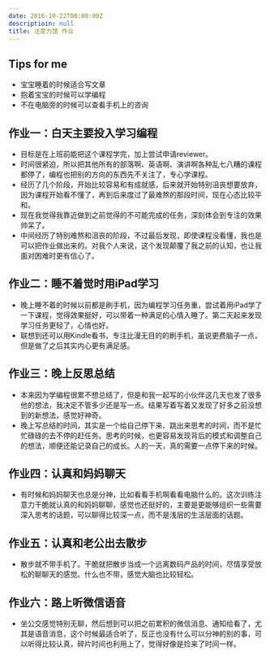 ```yaml
---
date: 2016-10-22T00:00:00Z
descriptioin: null
title: 注意力馆 作业
---
```


## Tips for me

- 宝宝睡着的时候适合写文章
- 抱着宝宝的时候可以学编程
- 不在电脑旁的时候可以查看手机上的咨询

## 作业一：白天主要投入学习编程
- 目标是在上班前能把这个课程学完，加上尝试申请reviewer。
- 时间很紧迫，所以把其他所有的部落啊、英语啊、演讲啊各种乱七八糟的课程都停了，编程也把别的方向的东西先不关注了，专心学课程。
- 经历了几个阶段，开始比较容易和有成就感，后来就开始特别沮丧想要放弃，因为课程开始看不懂了，再到后来度过了最难熬的那段时间，现在心态比较平和。
- 现在我觉得我靠近做到之前觉得的不可能完成的任务，深刻体会到专注的效果帅呆了。
- 中间经历了特别难熬和沮丧的阶段，不过最后发现，即使课程没看懂，我也是可以把作业做出来的。对我个人来说，这个发现颠覆了我之前的认知，也让我面对困难时更有信心了。

## 作业二：睡不着觉时用iPad学习
- 晚上睡不着的时候以前都是刷手机，因为编程学习任务重，尝试着用iPad学了一下课程，觉得效果挺好，可以带着一种满足的心情入睡了。第二天起来发现学习任务更轻了，心情也好。
- 联想到还可以用Kindle看书，专注比漫无目的的刷手机，虽说更费脑子一点，但是做了之后其实内心更有满足感。

## 作业三：晚上反思总结
- 本来因为学编程很累不想总结了，但是和我一起写的小伙伴这几天也发了很多他的想法，我决定不管多少还是写一点。结果写着写着又发现了好多之前没想到的新想法，感觉好神奇。
- 晚上写总结的时间，其实是一个给自己停下来、跳出来思考的时间，而不是忙忙碌碌的去不停的赶任务。思考的时候，也更容易发现背后的模式和调整自己的想法，顺便还能记录自己的成长。人的一天，真的需要一点停下来的时候。

## 作业四：认真和妈妈聊天
- 有时候和妈妈聊天也总是分神，比如看看手机啊看看电脑什么的。这次训练注意力干脆就认真的和妈妈聊聊，感觉也还挺好的，主要是更能够组织一些需要深入思考的话题，可以聊得比较深一点，而不是浅层的生活层面的话题。

## 作业五：认真和老公出去散步
- 散步就不带手机了。干脆就把散步当成一个远离数码产品的时间，尽情享受放松的聊聊天的感觉。什么也不带，感觉大脑也比较轻松。

## 作业六：路上听微信语音
- 坐公交感觉特别无聊，然后想到可以把之前累积的微信消息、通知给看了，尤其是语音消息，这个时候最适合听了，反正也没有什么可以分神的别的事，可以听得比较认真，碎片时间也利用上了，觉得好像是捡来了时间一样。